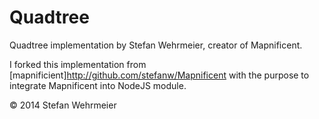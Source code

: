 Quadtree
========

Quadtree implementation by Stefan Wehrmeier, creator of Mapnificent.


I forked this implementation from [mapnificient]<http://github.com/stefanw/Mapnificent> with the purpose to integrate Mapnificent into NodeJS module.

&copy; 2014 Stefan Wehrmeier
